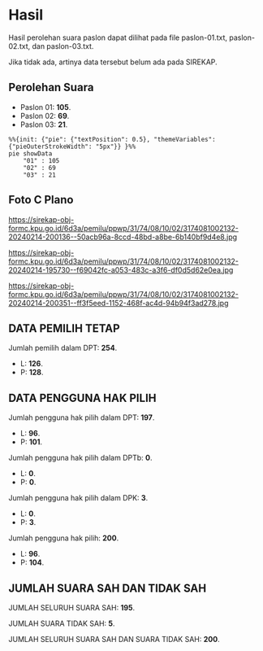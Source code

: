 # Hasil

Hasil perolehan suara paslon dapat dilihat pada file paslon-01.txt, paslon-02.txt, dan paslon-03.txt.

Jika tidak ada, artinya data tersebut belum ada pada SIREKAP.

## Perolehan Suara

 * Paslon 01: **105**.
 * Paslon 02: **69**.
 * Paslon 03: **21**.

```mermaid
%%{init: {"pie": {"textPosition": 0.5}, "themeVariables": {"pieOuterStrokeWidth": "5px"}} }%%
pie showData
    "01" : 105
    "02" : 69
    "03" : 21
```
## Foto C Plano

https://sirekap-obj-formc.kpu.go.id/6d3a/pemilu/ppwp/31/74/08/10/02/3174081002132-20240214-200136--50acb96a-8ccd-48bd-a8be-6b140bf9d4e8.jpg

https://sirekap-obj-formc.kpu.go.id/6d3a/pemilu/ppwp/31/74/08/10/02/3174081002132-20240214-195730--f69042fc-a053-483c-a3f6-df0d5d62e0ea.jpg

https://sirekap-obj-formc.kpu.go.id/6d3a/pemilu/ppwp/31/74/08/10/02/3174081002132-20240214-200351--ff3f5eed-1152-468f-ac4d-94b94f3ad278.jpg

## DATA PEMILIH TETAP

Jumlah pemilih dalam DPT: **254**.
 * L: **126**.
 * P: **128**.

## DATA PENGGUNA HAK PILIH

Jumlah pengguna hak pilih dalam DPT: **197**.
 * L: **96**.
 * P: **101**.

Jumlah pengguna hak pilih dalam DPTb: **0**.
 * L: **0**.
 * P: **0**.

Jumlah pengguna hak pilih dalam DPK: **3**.
 * L: **0**.
 * P: **3**.

Jumlah pengguna hak pilih: **200**.
 * L: **96**.
 * P: **104**.

## JUMLAH SUARA SAH DAN TIDAK SAH

JUMLAH SELURUH SUARA SAH: **195**.

JUMLAH SUARA TIDAK SAH: **5**.

JUMLAH SELURUH SUARA SAH DAN SUARA TIDAK SAH: **200**.
